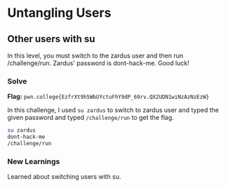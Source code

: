 # Untangling Users

## Other users with su
In this level, you must switch to the zardus user and then run /challenge/run. Zardus' password is dont-hack-me. Good luck!

### Solve
**Flag:** `pwn.college{EzfrXt9h5WbUYctuFhY9dP_69rv.QX2UDN1wiNzAzNzEzW}`

In this challenge, I used ```su zardus``` to switch to zardus user and typed the given password and typed ```/challenge/run``` to get the flag.

```bash
su zardus
dont-hack-me
/challenge/run
```

### New Learnings
Learned about switching users with su.
